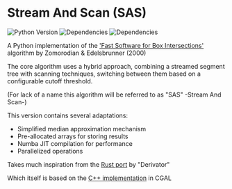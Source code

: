 # Stream And Scan (SAS)

![Python Version](https://img.shields.io/badge/python-3.11-blue)
![Dependencies](https://img.shields.io/badge/dependencies-NumPy-brightgreen)
![Dependencies](https://img.shields.io/badge/dependencies-Numba-orange)


A Python implementation of the ['Fast Software for Box Intersections'](https://dl.acm.org/doi/10.1145/336154.336192) algorithm  by Zomorodian &amp; Edelsbrunner (2000)

The core algorithm uses a hybrid approach, combining a streamed segment tree with 
scanning techniques, switching between them based on a configurable cutoff threshold.

(For lack of a name this algorithm will be referred to as "SAS" -Stream And Scan-)

This version contains several adaptations:
- Simplified median approximation mechanism
- Pre-allocated arrays for storing results
- Numba JIT compilation for performance
- Parallelized operations

Takes much inspiration from the [Rust port](https://github.com/derivator/box_intersect_ze/tree/main) by "Derivator"

Which itself is based on the [C++ implementation](https://github.com/CGAL/cgal/tree/master/Box_intersection_d/include/CGAL) in CGAL
